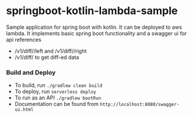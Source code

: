 # springboot-kotlin-lambda-sample

Sample application for spring boot with kotlin. It can be deployed to aws lambda. 
It implements basic spring boot functionality and a swagger ui for api references

- <host>/v1/diff/<ID>/left and <host>/v1/diff/<ID>/right
- <host>/v1/diff/<ID> to get diff-ed data

### Build and Deploy
- To build, run `./gradlew clean build`
- To deploy, run `serverless deploy`
- To run as an API `./gradlew bootRun`
- Documentation can be found from `http://localhost:8080/swagger-ui.html`
